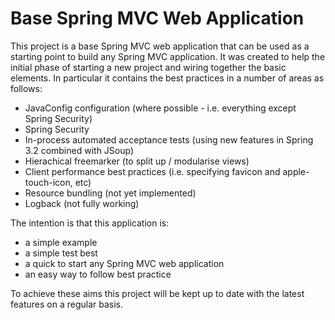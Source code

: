 Base Spring MVC Web Application
===============================

This project is a base Spring MVC web application that can be used as a starting point to build any Spring MVC application.  It was created to help the initial phase of starting a new project and wiring together the basic elements.  In particular it contains the best practices in a number of areas as follows:

- JavaConfig configuration (where possible - i.e. everything except Spring Security)
- Spring Security
- In-process automated acceptance tests (using new features in Spring 3.2 combined with JSoup)
- Hierachical freemarker (to split up / modularise views)
- Client performance best practices (i.e. specifying favicon and apple-touch-icon, etc) 
- Resource bundling (not yet implemented)
- Logback (not fully working)


The intention is that this application is: 
- a simple example 
- a simple test best
- a quick to start any Spring MVC web application
- an easy way to follow best practice

To achieve these aims this project will be kept up to date with the latest features on a regular basis.
